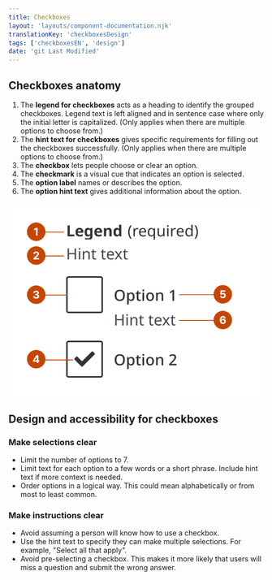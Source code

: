 ```yaml
---
title: Checkboxes
layout: 'layouts/component-documentation.njk'
translationKey: 'checkboxesDesign'
tags: ['checkboxesEN', 'design']
date: 'git Last Modified'
---
```


## Checkboxes anatomy

<ol class="anatomy-list">
  <li>The <strong>legend for checkboxes</strong> acts as a heading to identify the grouped checkboxes. Legend text is left aligned and in sentence case where only the initial letter is capitalized. (Only applies when there are multiple options to choose from.)</li>
  <li>The <strong>hint text for checkboxes</strong> gives specific requirements for filling out the checkboxes successfully. (Only applies when there are multiple options to choose from.)</li>
  <li>The <strong>checkbox</strong> lets people choose or clear an option.</li>
  <li>The <strong>checkmark</strong> is a visual cue that indicates an option is selected.</li>
  <li>The <strong>option label</strong> names or describes the option.</li>
  <li>The <strong>option hint text</strong> gives additional information about the option.</li>
</ol>

<img class="b-sm b-default p-300" src="/images/en/components/anatomy/gcds-checkboxes-anatomy.svg" alt='Checkboxes anatomy showing the labels “legend” at the top followed by “hint text” underneath. Under that are two checkboxes with labels and hint text beside them. One of the checkboxes has a checkmark.' />

## Design and accessibility for checkboxes

### Make selections clear

- Limit the number of options to 7.  
- Limit text for each option to a few words or a short phrase. Include hint text if more context is needed.  
- Order options in a logical way. This could mean alphabetically or from most to least common.

### Make instructions clear

- Avoid assuming a person will know how to use a checkbox.  
- Use the hint text to specify they can make multiple selections. For example, "Select all that apply".  
- Avoid pre-selecting a checkbox. This makes it more likely that users will miss a question and submit the wrong answer.
